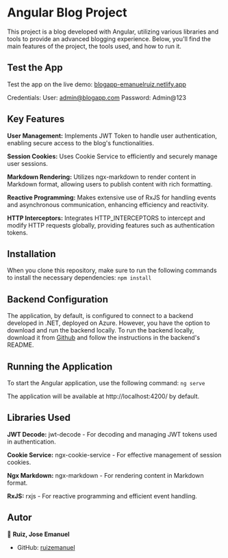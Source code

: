 # Angular Blog Project

This project is a blog developed with Angular, utilizing various libraries and tools to provide an advanced blogging experience. Below, you'll find the main features of the project, the tools used, and how to run it.

## Test the App

Test the app on the live demo: [blogapp-emanuelruiz.netlify.app](https://blogapp-emanuelruiz.netlify.app/)

Credentials:
User: admin@blogapp.com
Password: Admin@123

## Key Features

**User Management:** Implements JWT Token to handle user authentication, enabling secure access to the blog's functionalities.

**Session Cookies:** Uses Cookie Service to efficiently and securely manage user sessions.

**Markdown Rendering:** Utilizes ngx-markdown to render content in Markdown format, allowing users to publish content with rich formatting.

**Reactive Programming:** Makes extensive use of RxJS for handling events and asynchronous communication, enhancing efficiency and reactivity.

**HTTP Interceptors:** Integrates HTTP_INTERCEPTORS to intercept and modify HTTP requests globally, providing features such as authentication tokens.

## Installation

When you clone this repository, make sure to run the following commands to install the necessary dependencies:
`npm install`

## Backend Configuration

The application, by default, is configured to connect to a backend developed in .NET, deployed on Azure. However, you have the option to download and run the backend locally.
To run the backend locally, download it from [Github](https://github.com/ruizemanuel/BlogApp-API-.NET) and follow the instructions in the backend's README.

## Running the Application

To start the Angular application, use the following command:
`ng serve`

The application will be available at http://localhost:4200/ by default.

## Libraries Used

**JWT Decode:** jwt-decode - For decoding and managing JWT tokens used in authentication.

**Cookie Service:** ngx-cookie-service - For effective management of session cookies.

**Ngx Markdown:** ngx-markdown - For rendering content in Markdown format.

**RxJS:** rxjs - For reactive programming and efficient event handling.

## Autor

👤 **Ruiz, Jose Emanuel**

* GitHub: [ruizemanuel](https://github.com/ruizemanuel)